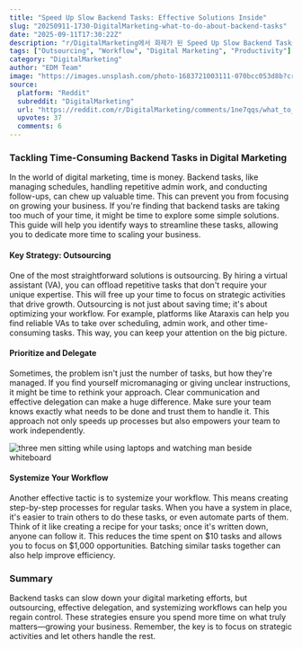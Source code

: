 ```yaml
---
title: "Speed Up Slow Backend Tasks: Effective Solutions Inside"
slug: "20250911-1730-DigitalMarketing-what-to-do-about-backend-tasks"
date: "2025-09-11T17:30:22Z"
description: "r/DigitalMarketing에서 화제가 된 Speed Up Slow Backend Tasks: Effective Solutions Inside에 대한 깊이 있는 분석과 인사이트"
tags: ["Outsourcing", "Workflow", "Digital Marketing", "Productivity"]
category: "DigitalMarketing"
author: "EDM Team"
image: "https://images.unsplash.com/photo-1683721003111-070bcc053d8b?crop=entropy&cs=tinysrgb&fit=max&fm=jpg&ixid=M3w3OTU0NDF8MHwxfHNlYXJjaHwyM3x8ZGlnaXRhbCUyMG1hcmtldGluZ3xlbnwxfDB8fHwxNzU3NjExODA1fDA&ixlib=rb-4.1.0&q=80&w=1080"
source:
  platform: "Reddit"
  subreddit: "DigitalMarketing"
  url: "https://reddit.com/r/DigitalMarketing/comments/1ne7qqs/what_to_do_about_backend_tasks_taking_too_much/"
  upvotes: 37
  comments: 6
---
```


### Tackling Time-Consuming Backend Tasks in Digital Marketing

In the world of digital marketing, time is money. Backend tasks, like managing schedules, handling repetitive admin work, and conducting follow-ups, can chew up valuable time. This can prevent you from focusing on growing your business. If you're finding that backend tasks are taking too much of your time, it might be time to explore some simple solutions. This guide will help you identify ways to streamline these tasks, allowing you to dedicate more time to scaling your business.

#### Key Strategy: Outsourcing

One of the most straightforward solutions is outsourcing. By hiring a virtual assistant (VA), you can offload repetitive tasks that don't require your unique expertise. This will free up your time to focus on strategic activities that drive growth. Outsourcing is not just about saving time; it's about optimizing your workflow. For example, platforms like Ataraxis can help you find reliable VAs to take over scheduling, admin work, and other time-consuming tasks. This way, you can keep your attention on the big picture.

#### Prioritize and Delegate

Sometimes, the problem isn't just the number of tasks, but how they're managed. If you find yourself micromanaging or giving unclear instructions, it might be time to rethink your approach. Clear communication and effective delegation can make a huge difference. Make sure your team knows exactly what needs to be done and trust them to handle it. This approach not only speeds up processes but also empowers your team to work independently. 

![three men sitting while using laptops and watching man beside whiteboard](https://images.unsplash.com/photo-1557804506-669a67965ba0?crop=entropy&cs=tinysrgb&fit=max&fm=jpg&ixid=M3w3OTU0NDF8MHwxfHNlYXJjaHwzM3x8c2VvfGVufDF8MHx8fDE3NTc2MTE4MDZ8MA&ixlib=rb-4.1.0&q=80&w=1080)

#### Systemize Your Workflow

Another effective tactic is to systemize your workflow. This means creating step-by-step processes for regular tasks. When you have a system in place, it's easier to train others to do these tasks, or even automate parts of them. Think of it like creating a recipe for your tasks; once it's written down, anyone can follow it. This reduces the time spent on $10 tasks and allows you to focus on $1,000 opportunities. Batching similar tasks together can also help improve efficiency.

### Summary

Backend tasks can slow down your digital marketing efforts, but outsourcing, effective delegation, and systemizing workflows can help you regain control. These strategies ensure you spend more time on what truly matters—growing your business. Remember, the key is to focus on strategic activities and let others handle the rest.
